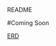 README

#Coming Soon

[ERD](https://www.lucidchart.com/documents/edit/1b09db66-d259-4999-8548-1ad9a14faa72?shared=true)
